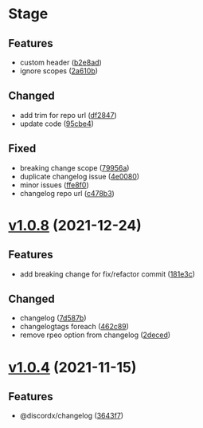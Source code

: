 # Stage

## Features

- custom header ([b2e8ad](https://github.com/oceanroleplay/discord.ts/commit/b2e8ad42b41a15d2f3ab43230b37543de0af84a0))
- ignore scopes ([2a610b](https://github.com/oceanroleplay/discord.ts/commit/2a610befe7cc0e2a5abf4a7351c97bc39497ddb0))

## Changed

- add trim for repo url ([df2847](https://github.com/oceanroleplay/discord.ts/commit/df284702428ee5a021c007e3c44cc2e5c71a332d))
- update code ([95cbe4](https://github.com/oceanroleplay/discord.ts/commit/95cbe4b06c7450a0485ba34774d24488074545d1))

## Fixed

- breaking change scope ([79956a](https://github.com/oceanroleplay/discord.ts/commit/79956ad2b8cb83e3fdcdf22ec922328eea56be1e))
- duplicate changelog issue ([4e0080](https://github.com/oceanroleplay/discord.ts/commit/4e00801d75b447893c779cde1f2215c7dc719223))
- minor issues ([ffe8f0](https://github.com/oceanroleplay/discord.ts/commit/ffe8f05d0fa03714eaa29504fa9c4deea2d9502b))
- changelog repo url ([c478b3](https://github.com/oceanroleplay/discord.ts/commit/c478b3a79cc690615180e0e31279d2d957792bc3))

# [v1.0.8](https://github.com/oceanroleplay/discord.ts/releases/tag/c-v1.0.8) (2021-12-24)

## Features

- add breaking change for fix/refactor commit ([181e3c](https://github.com/oceanroleplay/discord.ts/commit/181e3ca625cec64558a5c30022ce8c2b0a36f8fc))

## Changed

- changelog ([7d587b](https://github.com/oceanroleplay/discord.ts/commit/7d587bf3fff4dce04efe24cc736ef0d2ba10fee4))
- changelogtags foreach ([462c89](https://github.com/oceanroleplay/discord.ts/commit/462c89cbbff638f353b8d3949e9869666d524682))
- remove rpeo option from changelog ([2deced](https://github.com/oceanroleplay/discord.ts/commit/2decedaec72f9f1a3c2b349dfa442e485c273965))

# [v1.0.4](https://github.com/oceanroleplay/discord.ts/releases/tag/c-v1.0.4) (2021-11-15)

## Features

- @discordx/changelog ([3643f7](https://github.com/oceanroleplay/discord.ts/commit/3643f7a02d2a27f45e7a66418c1756703235a0a7))
